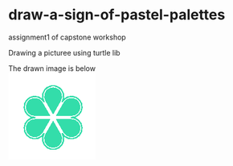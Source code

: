 # draw-a-sign-of-pastel-palettes
assignment1 of capstone workshop

Drawing a picturee using turtle lib

The drawn image is below \
![image](drawing.png)
